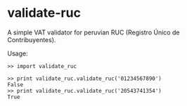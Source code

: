 validate-ruc
============
A simple VAT validator for peruvian RUC (Registro Único de Contribuyentes).

Usage:

	>> import validate_ruc
	
	>> print validate_ruc.validate_ruc('01234567890')
	False
	>> print validate_ruc.validate_ruc('20543741354')
	True 
